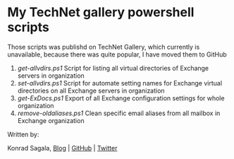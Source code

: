 # My TechNet gallery powershell scripts
<p>Those scripts was publishd on TechNet Gallery, which currently is unavailable, because there was quite popular, I have moved them to GitHub</p>

1. *get-allvdirs.ps1* Script for listing all virtual directories of Exchange servers in organization<br>
2. *set-allvdirs.ps1* Script for automate setting names for Exchange virtual directories on all Exchange servers in organization<br>
3. *get-ExDocs.ps1* Export of all Exchange configuration settings for whole organization<br>
4. *remove-oldaliases.ps1* Clean specific email aliases from all mailbox in Exchange organization


Written by:

Konrad Sagala, [Blog](http://pepugmaster.blogspot.com) | [GitHub](https://github.com/ksagala) | [Twitter](https://twitter.com/sagus)
